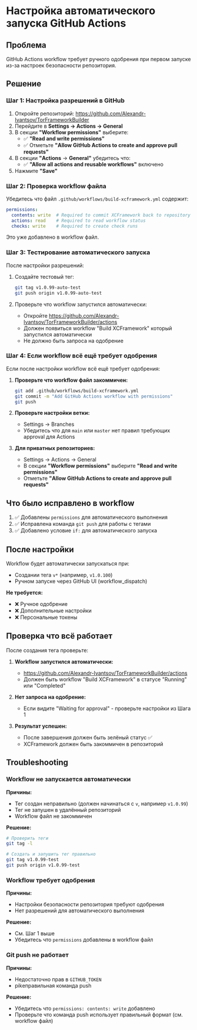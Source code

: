 # Настройка автоматического запуска GitHub Actions

## Проблема

GitHub Actions workflow требует ручного одобрения при первом запуске из-за настроек безопасности репозитория.

## Решение

### Шаг 1: Настройка разрешений в GitHub

1. Откройте репозиторий: https://github.com/Alexandr-Ivantsov/TorFrameworkBuilder
2. Перейдите в **Settings → Actions → General**
3. В секции **"Workflow permissions"** выберите:
   - ✅ **"Read and write permissions"**
   - ✅ Отметьте **"Allow GitHub Actions to create and approve pull requests"**
4. В секции **"Actions** → **General"** убедитесь что:
   - ✅ **"Allow all actions and reusable workflows"** включено
5. Нажмите **"Save"**

### Шаг 2: Проверка workflow файла

Убедитесь что файл `.github/workflows/build-xcframework.yml` содержит:

```yaml
permissions:
  contents: write  # Required to commit XCFramework back to repository
  actions: read    # Required to read workflow status
  checks: write    # Required to create check runs
```

Это уже добавлено в workflow файл.

### Шаг 3: Тестирование автоматического запуска

После настройки разрешений:

1. Создайте тестовый тег:
   ```bash
   git tag v1.0.99-auto-test
   git push origin v1.0.99-auto-test
   ```

2. Проверьте что workflow запустился автоматически:
   - Откройте https://github.com/Alexandr-Ivantsov/TorFrameworkBuilder/actions
   - Должен появиться workflow "Build XCFramework" который запустился автоматически
   - Не должно быть запроса на одобрение

### Шаг 4: Если workflow всё ещё требует одобрения

Если после настройки workflow всё ещё требует одобрения:

1. **Проверьте что workflow файл закоммичен:**
   ```bash
   git add .github/workflows/build-xcframework.yml
   git commit -m "Add GitHub Actions workflow with permissions"
   git push
   ```

2. **Проверьте настройки ветки:**
   - Settings → Branches
   - Убедитесь что для `main` или `master` нет правил требующих approval для Actions

3. **Для приватных репозиториев:**
   - Settings → Actions → General
   - В секции **"Workflow permissions"** выберите **"Read and write permissions"**
   - Отметьте **"Allow GitHub Actions to create and approve pull requests"**

## Что было исправлено в workflow

1. ✅ Добавлены `permissions` для автоматического выполнения
2. ✅ Исправлена команда `git push` для работы с тегами
3. ✅ Добавлено условие `if:` для автоматического запуска

## После настройки

Workflow будет автоматически запускаться при:
- Создании тега `v*` (например, `v1.0.100`)
- Ручном запуске через GitHub UI (workflow_dispatch)

**Не требуется:**
- ❌ Ручное одобрение
- ❌ Дополнительные настройки
- ❌ Персональные токены

## Проверка что всё работает

После создания тега проверьте:

1. **Workflow запустился автоматически:**
   - https://github.com/Alexandr-Ivantsov/TorFrameworkBuilder/actions
   - Должен быть workflow "Build XCFramework" в статусе "Running" или "Completed"

2. **Нет запроса на одобрение:**
   - Если видите "Waiting for approval" - проверьте настройки из Шага 1

3. **Результат успешен:**
   - После завершения должен быть зелёный статус ✅
   - XCFramework должен быть закоммичен в репозиторий

## Troubleshooting

### Workflow не запускается автоматически

**Причины:**
- Тег создан неправильно (должен начинаться с `v`, например `v1.0.99`)
- Тег не запушен в удалённый репозиторий
- Workflow файл не закоммичен

**Решение:**
```bash
# Проверить теги
git tag -l

# Создать и запушить тег правильно
git tag v1.0.99-test
git push origin v1.0.99-test
```

### Workflow требует одобрения

**Причины:**
- Настройки безопасности репозитория требуют одобрения
- Нет разрешений для автоматического выполнения

**Решение:**
- См. Шаг 1 выше
- Убедитесь что `permissions` добавлены в workflow файл

### Git push не работает

**Причины:**
- Недостаточно прав в `GITHUB_TOKEN`
- pikеправильная команда push

**Решение:**
- Убедитесь что `permissions: contents: write` добавлено
- Проверьте что команда push использует правильный формат (см. workflow файл)

